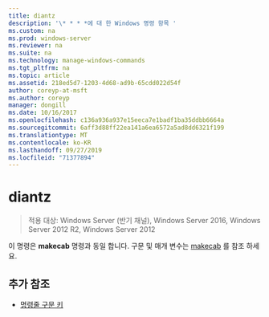 ```yaml
---
title: diantz
description: '\* * * *에 대 한 Windows 명령 항목 '
ms.custom: na
ms.prod: windows-server
ms.reviewer: na
ms.suite: na
ms.technology: manage-windows-commands
ms.tgt_pltfrm: na
ms.topic: article
ms.assetid: 218ed5d7-1203-4d68-ad9b-65cdd022d54f
author: coreyp-at-msft
ms.author: coreyp
manager: dongill
ms.date: 10/16/2017
ms.openlocfilehash: c136a936a937e15eeca7e1badf1ba35ddbb6664a
ms.sourcegitcommit: 6aff3d88ff22ea141a6ea6572a5ad8dd6321f199
ms.translationtype: MT
ms.contentlocale: ko-KR
ms.lasthandoff: 09/27/2019
ms.locfileid: "71377894"
---
```

# <a name="diantz"></a>diantz

>적용 대상: Windows Server (반기 채널), Windows Server 2016, Windows Server 2012 R2, Windows Server 2012

이 명령은 **makecab** 명령과 동일 합니다.
구문 및 매개 변수는 [makecab](makecab.md) 를 참조 하세요.
## <a name="additional-references"></a>추가 참조
-   [명령줄 구문 키](command-line-syntax-key.md)

